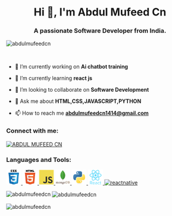 <h1 align="center">Hi 👋, I'm Abdul Mufeed Cn</h1>
<h3 align="center">A passionate Software Developer from India.</h3>

<p align="left"> <img src="https://komarev.com/ghpvc/?username=abdulmufeedcn&label=Profile%20views&color=0e75b6&style=flat" alt="abdulmufeedcn" /> </p>

<p align="left"> <a href="https://twitter.com/" target="blank"><img src="https://img.shields.io/twitter/follow/?logo=twitter&style=for-the-badge" alt="" /></a> </p>

- 🔭 I’m currently working on **Ai chatbot training**

- 🌱 I’m currently learning **react js**

- 👯 I’m looking to collaborate on **Software Development**

- 💬 Ask me about **HTML,CSS,JAVASCRIPT,PYTHON**

- 📫 How to reach me **abdulmufeedcn1414@gmail.com**

<h3 align="left">Connect with me:</h3>
<p align="left">
<a href="https://linkedin.com/in/ABDUL MUFEED CN" target="blank"><img align="center" src="https://raw.githubusercontent.com/rahuldkjain/github-profile-readme-generator/master/src/images/icons/Social/linked-in-alt.svg" alt="ABDUL MUFEED CN" height="30" width="40" /></a>
</p>

<h3 align="left">Languages and Tools:</h3>
<p align="left"> <a href="https://www.w3schools.com/css/" target="_blank" rel="noreferrer"> <img src="https://raw.githubusercontent.com/devicons/devicon/master/icons/css3/css3-original-wordmark.svg" alt="css3" width="40" height="40"/> </a> <a href="https://www.w3.org/html/" target="_blank" rel="noreferrer"> <img src="https://raw.githubusercontent.com/devicons/devicon/master/icons/html5/html5-original-wordmark.svg" alt="html5" width="40" height="40"/> </a> <a href="https://developer.mozilla.org/en-US/docs/Web/JavaScript" target="_blank" rel="noreferrer"> <img src="https://raw.githubusercontent.com/devicons/devicon/master/icons/javascript/javascript-original.svg" alt="javascript" width="40" height="40"/> </a> <a href="https://www.mongodb.com/" target="_blank" rel="noreferrer"> <img src="https://raw.githubusercontent.com/devicons/devicon/master/icons/mongodb/mongodb-original-wordmark.svg" alt="mongodb" width="40" height="40"/> </a> <a href="https://www.python.org" target="_blank" rel="noreferrer"> <img src="https://raw.githubusercontent.com/devicons/devicon/master/icons/python/python-original.svg" alt="python" width="40" height="40"/> </a> <a href="https://reactjs.org/" target="_blank" rel="noreferrer"> <img src="https://raw.githubusercontent.com/devicons/devicon/master/icons/react/react-original-wordmark.svg" alt="react" width="40" height="40"/> </a> <a href="https://reactnative.dev/" target="_blank" rel="noreferrer"> <img src="https://reactnative.dev/img/header_logo.svg" alt="reactnative" width="40" height="40"/> </a> </p>

<p><img align="left" src="https://github-readme-stats.vercel.app/api/top-langs?username=abdulmufeedcn&show_icons=true&locale=en&layout=compact" alt="abdulmufeedcn" /></p>

<p>&nbsp;<img align="center" src="https://github-readme-stats.vercel.app/api?username=abdulmufeedcn&show_icons=true&locale=en" alt="abdulmufeedcn" /></p>

<p><img align="center" src="https://github-readme-streak-stats.herokuapp.com/?user=abdulmufeedcn&" alt="abdulmufeedcn" /></p>
